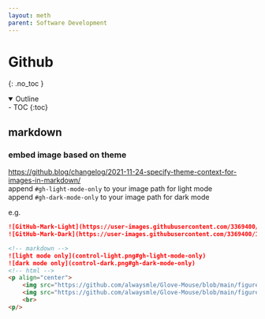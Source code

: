 ```yaml
---
layout: meth
parent: Software Development
---
```

# Github
{: .no_toc }

<details open markdown="block">
  <summary>
    Outline
  </summary>
- TOC
{:toc}
</details>

## markdown
### embed image based on theme
<https://github.blog/changelog/2021-11-24-specify-theme-context-for-images-in-markdown/>  
append `#gh-light-mode-only` to your image path for light mode  
append `#gh-dark-mode-only` to your image path for dark mode  

e.g.  

```markdown
![GitHub-Mark-Light](https://user-images.githubusercontent.com/3369400/139447912-e0f43f33-6d9f-45f8-be46-2df5bbc91289.png#gh-dark-mode-only)
![GitHub-Mark-Dark](https://user-images.githubusercontent.com/3369400/139448065-39a229ba-4b06-434b-bc67-616e2ed80c8f.png#gh-light-mode-only)
```

```markdown
<!-- markdown -->
![light mode only](control-light.png#gh-light-mode-only)
![dark mode only](control-dark.png#gh-dark-mode-only)
<!-- html -->
<p align="center">
    <img src="https://github.com/alwaysmle/Glove-Mouse/blob/main/figure/control-light.png#gh-light-mode-only" width="600">
    <img src="https://github.com/alwaysmle/Glove-Mouse/blob/main/figure/control-dark.png#gh-dark-mode-only" width="600">
    <br>
<p/> 
```